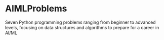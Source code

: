 # AIMLProblems
Seven Python programming problems ranging from beginner to advanced levels, focusing on data structures and algorithms to prepare for a career in AI/ML
